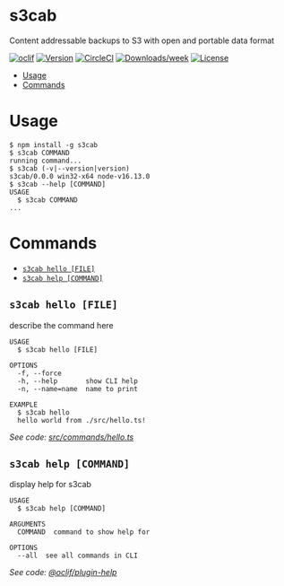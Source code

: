 s3cab
=====

Content addressable backups to S3 with open and portable data format

[![oclif](https://img.shields.io/badge/cli-oclif-brightgreen.svg)](https://oclif.io)
[![Version](https://img.shields.io/npm/v/s3cab.svg)](https://npmjs.org/package/s3cab)
[![CircleCI](https://circleci.com/gh/allens/s3cab/tree/master.svg?style=shield)](https://circleci.com/gh/allens/s3cab/tree/master)
[![Downloads/week](https://img.shields.io/npm/dw/s3cab.svg)](https://npmjs.org/package/s3cab)
[![License](https://img.shields.io/npm/l/s3cab.svg)](https://github.com/allens/s3cab/blob/master/package.json)

<!-- toc -->
* [Usage](#usage)
* [Commands](#commands)
<!-- tocstop -->
# Usage
<!-- usage -->
```sh-session
$ npm install -g s3cab
$ s3cab COMMAND
running command...
$ s3cab (-v|--version|version)
s3cab/0.0.0 win32-x64 node-v16.13.0
$ s3cab --help [COMMAND]
USAGE
  $ s3cab COMMAND
...
```
<!-- usagestop -->
# Commands
<!-- commands -->
* [`s3cab hello [FILE]`](#s3cab-hello-file)
* [`s3cab help [COMMAND]`](#s3cab-help-command)

## `s3cab hello [FILE]`

describe the command here

```
USAGE
  $ s3cab hello [FILE]

OPTIONS
  -f, --force
  -h, --help       show CLI help
  -n, --name=name  name to print

EXAMPLE
  $ s3cab hello
  hello world from ./src/hello.ts!
```

_See code: [src/commands/hello.ts](https://github.com/allens/s3cab/blob/v0.0.0/src/commands/hello.ts)_

## `s3cab help [COMMAND]`

display help for s3cab

```
USAGE
  $ s3cab help [COMMAND]

ARGUMENTS
  COMMAND  command to show help for

OPTIONS
  --all  see all commands in CLI
```

_See code: [@oclif/plugin-help](https://github.com/oclif/plugin-help/blob/v3.2.5/src/commands/help.ts)_
<!-- commandsstop -->
